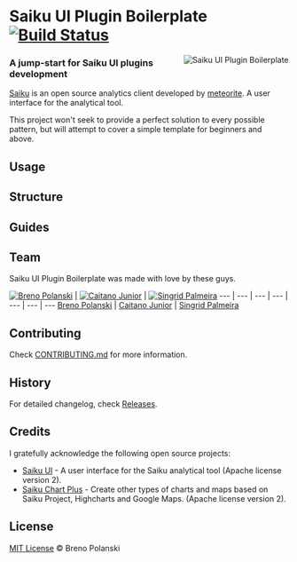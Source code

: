 # Saiku UI Plugin Boilerplate [![Build Status](https://travis-ci.org/brenopolanski/saiku-plugin-boilerplate.svg?branch=master)](https://travis-ci.org/brenopolanski/saiku-plugin-boilerplate)

<img src="https://raw.githubusercontent.com/brenopolanski/saiku-plugin-boilerplate/gh-assets/saiku-plugin-boilerplate.png" alt="Saiku UI Plugin Boilerplate" align="right" />

### A jump-start for Saiku UI plugins development

[Saiku](http://www.meteorite.bi/saiku) is an open source analytics client developed by [meteorite](http://www.meteorite.bi/). A user interface for the analytical tool.

This project won't seek to provide a perfect solution to every possible pattern, but will attempt to cover a simple template for beginners and above.

## Usage

## Structure

## Guides

## Team

Saiku UI Plugin Boilerplate was made with love by these guys.

[![Breno Polanski](https://avatars3.githubusercontent.com/u/1894191?s=70)](https://github.com/brenopolanski) | [![Caitano Junior](https://avatars0.githubusercontent.com/u/7557360?s=70)](https://github.com/caitanojunior) | [![Singrid Palmeira]()](https://github.com/Singrid)
--- | --- | --- | --- | --- | --- | ---
[Breno Polanski](https://github.com/brenopolanski) | [Caitano Junior](https://github.com/caitanojunior) | [Singrid Palmeira](https://github.com/Singrid)

## Contributing

Check [CONTRIBUTING.md](https://github.com/brenopolanski/saiku-plugin-boilerplate/blob/master/CONTRIBUTING.md) for more information.

## History

For detailed changelog, check [Releases](https://github.com/brenopolanski/saiku-plugin-boilerplate/releases).

## Credits

I gratefully acknowledge the following open source projects:

* [Saiku UI](https://github.com/OSBI/saiku-ui) - A user interface for the Saiku analytical tool (Apache license version 2).
* [Saiku Chart Plus](https://github.com/ippa/jaws) - Create other types of charts and maps based on Saiku Project, Highcharts and Google Maps. (Apache license version 2).

## License

[MIT License](http://brenopolanski.mit-license.org/) © Breno Polanski
